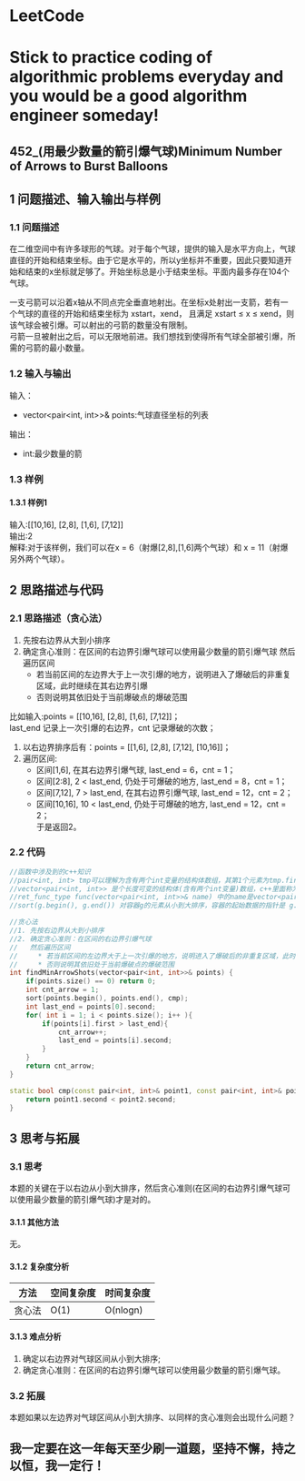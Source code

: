 # LeetCode
# Stick to practice coding of algorithmic problems everyday and you would be a good algorithm engineer someday!
## 452_(用最少数量的箭引爆气球)Minimum Number of Arrows to Burst Balloons
## 1 问题描述、输入输出与样例
### 1.1 问题描述
在二维空间中有许多球形的气球。对于每个气球，提供的输入是水平方向上，气球直径的开始和结束坐标。由于它是水平的，所以y坐标并不重要，因此只要知道开始和结束的x坐标就足够了。开始坐标总是小于结束坐标。平面内最多存在104个气球。<br>

一支弓箭可以沿着x轴从不同点完全垂直地射出。在坐标x处射出一支箭，若有一个气球的直径的开始和结束坐标为 xstart，xend， 且满足  xstart ≤ x ≤ xend，则该气球会被引爆。可以射出的弓箭的数量没有限制。 <br>弓箭一旦被射出之后，可以无限地前进。我们想找到使得所有气球全部被引爆，所需的弓箭的最小数量。
### 1.2 输入与输出
输入：
* vector<pair<int, int>>& points:气球直径坐标的列表

输出：
* int:最少数量的箭
### 1.3 样例
#### 1.3.1 样例1
输入:[[10,16], [2,8], [1,6], [7,12]]<br>
输出:2<br>
解释:对于该样例，我们可以在x = 6（射爆[2,8],[1,6]两个气球）和 x = 11（射爆另外两个气球）。

## 2 思路描述与代码	
### 2.1 思路描述（贪心法）
1. 先按右边界从大到小排序
2. 确定贪心准则：在区间的右边界引爆气球可以使用最少数量的箭引爆气球
   然后遍历区间
   * 若当前区间的左边界大于上一次引爆的地方，说明进入了爆破后的非重复区域，此时继续在其右边界引爆
   * 否则说明其依旧处于当前爆破点的爆破范围 


比如输入:points = [[10,16], [2,8], [1,6], [7,12]]；<br>
last_end 记录上一次引爆的右边界，cnt 记录爆破的次数；<br>
1. 以右边界排序后有：points = [[1,6], [2,8], [7,12], [10,16]]；<br>
2. 遍历区间:
    * 区间[1,6], 在其右边界引爆气球, last_end = 6，cnt = 1；<br>
    * 区间[2:8], 2 < last_end, 仍处于可爆破的地方, last_end = 8，cnt = 1；<br>
    * 区间[7,12], 7 > last_end, 在其右边界引爆气球, last_end = 12，cnt = 2；<br>
    * 区间[10,16], 10 < last_end, 仍处于可爆破的地方, last_end = 12，cnt = 2；<br>
于是返回2。
### 2.2 代码
```cpp
//函数中涉及到的c++知识
//pair<int, int> tmp可以理解为含有两个int变量的结构体数组，其第1个元素为tmp.first, 第2个元素为tmp.second
//vector<pair<int, int>> 是个长度可变的结构体(含有两个int变量)数组，c++里面称为容器
//ret_func_type func(vector<pair<int, int>>& name) 中的name是vector<pair<int, int>>容器的引用，可以理解为传入一个指针
//sort(g.begin(), g.end()) 对容器g的元素从小到大排序，容器的起始数据的指针是 g.begin(),容器的末尾数据的指针是g.end()

//贪心法
//1. 先按右边界从大到小排序
//2. 确定贪心准则：在区间的右边界引爆气球
//   然后遍历区间
//     * 若当前区间的左边界大于上一次引爆的地方，说明进入了爆破后的非重复区域，此时继续在其右边界引爆
//     * 否则说明其依旧处于当前爆破点的爆破范围            
int findMinArrowShots(vector<pair<int, int>>& points) {
    if(points.size() == 0) return 0;
    int cnt_arrow = 1;
    sort(points.begin(), points.end(), cmp);
    int last_end = points[0].second;
    for( int i = 1; i < points.size(); i++ ){
        if(points[i].first > last_end){
            cnt_arrow++;
            last_end = points[i].second;
        }
    }
    return cnt_arrow;
}

static bool cmp(const pair<int, int>& point1, const pair<int, int>& point2){
    return point1.second < point2.second;
}
```
## 3 思考与拓展
### 3.1 思考
本题的关键在于以右边从小到大排序，然后贪心准则(在区间的右边界引爆气球可以使用最少数量的箭引爆气球)才是对的。
#### 3.1.1 其他方法
无。
#### 3.1.2 复杂度分析
方法|空间复杂度|时间复杂度
--- | --- | ---
贪心法|O(1)|O(nlogn)

#### 3.1.3 难点分析
1. 确定以右边界对气球区间从小到大排序;
2. 确定贪心准则：在区间的右边界引爆气球可以使用最少数量的箭引爆气球。

### 3.2 拓展
本题如果以左边界对气球区间从小到大排序、以同样的贪心准则会出现什么问题？

	  
## 我一定要在这一年每天至少刷一道题，坚持不懈，持之以恒，我一定行！

